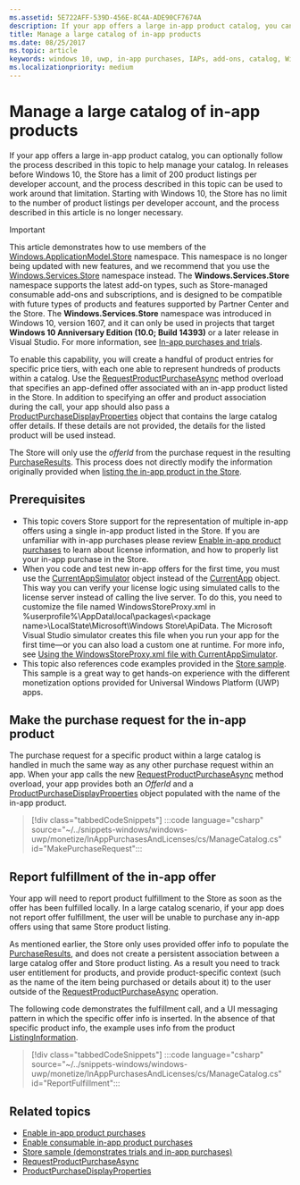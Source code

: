 ```yaml
---
ms.assetid: 5E722AFF-539D-456E-8C4A-ADE90CF7674A
description: If your app offers a large in-app product catalog, you can optionally follow the process described in this topic to help manage your catalog.
title: Manage a large catalog of in-app products
ms.date: 08/25/2017
ms.topic: article
keywords: windows 10, uwp, in-app purchases, IAPs, add-ons, catalog, Windows.ApplicationModel.Store
ms.localizationpriority: medium
---
```

# Manage a large catalog of in-app products

If your app offers a large in-app product catalog, you can optionally follow the process described in this topic to help manage your catalog. In releases before Windows 10, the Store has a limit of 200 product listings per developer account, and the process described in this topic can be used to work around that limitation. Starting with Windows 10, the Store has no limit to the number of product listings per developer account, and the process described in this article is no longer necessary.

> [!IMPORTANT]
> This article demonstrates how to use members of the [Windows.ApplicationModel.Store](/uwp/api/windows.applicationmodel.store) namespace. This namespace is no longer being updated with new features, and we recommend that you use the [Windows.Services.Store](/uwp/api/windows.services.store) namespace instead. The **Windows.Services.Store** namespace supports the latest add-on types, such as Store-managed consumable add-ons and subscriptions, and is designed to be compatible with future types of products and features supported by Partner Center and the Store. The **Windows.Services.Store** namespace was introduced in Windows 10, version 1607, and it can only be used in projects that target **Windows 10 Anniversary Edition (10.0; Build 14393)** or a later release in Visual Studio. For more information, see [In-app purchases and trials](in-app-purchases-and-trials.md).

To enable this capability, you will create a handful of product entries for specific price tiers, with each one able to represent hundreds of products within a catalog. Use the [RequestProductPurchaseAsync](/uwp/api/windows.applicationmodel.store.currentapp.requestproductpurchaseasync) method overload that specifies an app-defined offer associated with an in-app product listed in the Store. In addition to specifying an offer and product association during the call, your app should also pass a [ProductPurchaseDisplayProperties](/uwp/api/Windows.ApplicationModel.Store.ProductPurchaseDisplayProperties) object that contains the large catalog offer details. If these details are not provided, the details for the listed product will be used instead.

The Store will only use the *offerId* from the purchase request in the resulting [PurchaseResults](/uwp/api/Windows.ApplicationModel.Store.PurchaseResults). This process does not directly modify the information originally provided when [listing the in-app product in the Store](../publish/add-on-submissions.md).

## Prerequisites

-   This topic covers Store support for the representation of multiple in-app offers using a single in-app product listed in the Store. If you are unfamiliar with in-app purchases please review [Enable in-app product purchases](enable-in-app-product-purchases.md) to learn about license information, and how to properly list your in-app purchase in the Store.
-   When you code and test new in-app offers for the first time, you must use the [CurrentAppSimulator](/uwp/api/Windows.ApplicationModel.Store.CurrentAppSimulator) object instead of the [CurrentApp](/uwp/api/Windows.ApplicationModel.Store.CurrentApp) object. This way you can verify your license logic using simulated calls to the license server instead of calling the live server. To do this, you need to customize the file named WindowsStoreProxy.xml in %userprofile%\\AppData\\local\\packages\\&lt;package name&gt;\\LocalState\\Microsoft\\Windows Store\\ApiData. The Microsoft Visual Studio simulator creates this file when you run your app for the first time—or you can also load a custom one at runtime. For more info, see [Using the WindowsStoreProxy.xml file with CurrentAppSimulator](in-app-purchases-and-trials-using-the-windows-applicationmodel-store-namespace.md#proxy).
-   This topic also references code examples provided in the [Store sample](https://github.com/Microsoft/Windows-universal-samples/tree/win10-1507/Samples/Store). This sample is a great way to get hands-on experience with the different monetization options provided for Universal Windows Platform (UWP) apps.

## Make the purchase request for the in-app product

The purchase request for a specific product within a large catalog is handled in much the same way as any other purchase request within an app. When your app calls the new [RequestProductPurchaseAsync](/uwp/api/windows.applicationmodel.store.currentapp.requestproductpurchaseasync) method overload, your app provides both an *OfferId* and a [ProductPurchaseDisplayProperties](/uwp/api/windows.applicationmodel.store.productpurchasedisplayproperties) object populated with the name of the in-app product.

> [!div class="tabbedCodeSnippets"]
:::code language="csharp" source="~/../snippets-windows/windows-uwp/monetize/InAppPurchasesAndLicenses/cs/ManageCatalog.cs" id="MakePurchaseRequest":::

## Report fulfillment of the in-app offer

Your app will need to report product fulfillment to the Store as soon as the offer has been fulfilled locally. In a large catalog scenario, if your app does not report offer fulfillment, the user will be unable to purchase any in-app offers using that same Store product listing.

As mentioned earlier, the Store only uses provided offer info to populate the [PurchaseResults](/uwp/api/Windows.ApplicationModel.Store.PurchaseResults), and does not create a persistent association between a large catalog offer and Store product listing. As a result you need to track user entitlement for products, and provide product-specific context (such as the name of the item being purchased or details about it) to the user outside of the [RequestProductPurchaseAsync](/uwp/api/windows.applicationmodel.store.currentapp.requestproductpurchaseasync) operation.

The following code demonstrates the fulfillment call, and a UI messaging pattern in which the specific offer info is inserted. In the absence of that specific product info, the example uses info from the product [ListingInformation](/uwp/api/Windows.ApplicationModel.Store.ListingInformation).

> [!div class="tabbedCodeSnippets"]
:::code language="csharp" source="~/../snippets-windows/windows-uwp/monetize/InAppPurchasesAndLicenses/cs/ManageCatalog.cs" id="ReportFulfillment":::

## Related topics

* [Enable in-app product purchases](enable-in-app-product-purchases.md)
* [Enable consumable in-app product purchases](enable-consumable-in-app-product-purchases.md)
* [Store sample (demonstrates trials and in-app purchases)](https://github.com/Microsoft/Windows-universal-samples/tree/win10-1507/Samples/Store)
* [RequestProductPurchaseAsync](/uwp/api/windows.applicationmodel.store.currentapp.requestproductpurchaseasync)
* [ProductPurchaseDisplayProperties](/uwp/api/Windows.ApplicationModel.Store.ProductPurchaseDisplayProperties)
